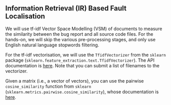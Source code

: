 ## Information Retrieval (IR) Based Fault Localisation

We will use tf-idf Vector Space Modelling (VSM) of documents to measure the similarity between the bug report and all source code files. For the hands-on, we will skip the various pre-processing stages, and only use English natural language stopwords filtering. 

For the tf-idf vectorisation, we will use the `TfidfVectorizer` from the `sklearn` package (`sklearn.feature_extraction.text.TfidfVectorizer`). The API documentation is [here](https://scikit-learn.org/stable/modules/generated/sklearn.feature_extraction.text.TfidfVectorizer.html). Note that you can submit a list of filenames to the vectorizer.

Given a matrix (i.e., a vector of vectors), you can use the pairwise `cosine_similarity` function from `sklearn` (`sklearn.metrics.pairwise.cosine_similarity`), whose documentation is [here](https://scikit-learn.org/stable/modules/generated/sklearn.metrics.pairwise.cosine_similarity.html).